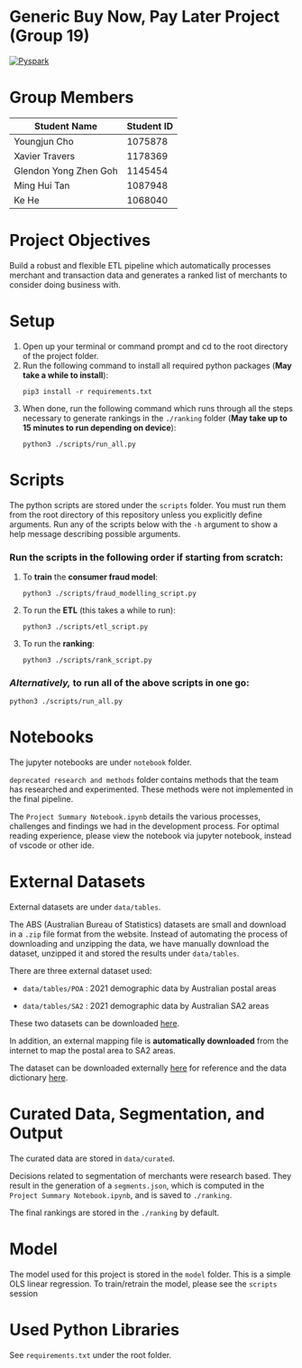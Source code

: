 # Generic Buy Now, Pay Later Project (Group 19)

[![Pyspark](https://img.shields.io/badge/Pyspark-v3.3.0-blue.svg)](https://spark.apache.org/docs/latest/api/python/getting_started/install.html)

# Group Members

Student Name | Student ID 
--- | --- 
Youngjun Cho | 1075878
Xavier Travers | 1178369
Glendon Yong Zhen Goh | 1145454
Ming Hui Tan | 1087948
Ke He | 1068040

# Project Objectives
Build a robust and flexible ETL pipeline which automatically processes merchant and transaction data and generates a ranked list of merchants to consider doing business with.

# Setup

1. Open up your terminal or command prompt and cd to the root directory of the project folder.
2. Run the following command to install all required python packages (**May take a while to install**):
    ```
    pip3 install -r requirements.txt
    ```
3. When done, run the following command which runs through all the steps necessary to generate rankings in the `./ranking` folder (**May take up to 15 minutes to run depending on device**):
    ```
    python3 ./scripts/run_all.py
    ```

# Scripts
The python scripts are stored under the `scripts` folder.
You must run them from the root directory of this repository unless you explicitly define arguments.
Run any of the scripts below with the `-h` argument to show a help message describing possible arguments.

### Run the scripts in the following order if starting from scratch:

1. To **train** the **consumer fraud model**:
    ```
    python3 ./scripts/fraud_modelling_script.py
    ```

2. To run the **ETL** (this takes a while to run):
    ```
    python3 ./scripts/etl_script.py
    ```

3. To run the **ranking**:
    ```
    python3 ./scripts/rank_script.py
    ```

### *Alternatively,* to run all of the above scripts in one go:
```
python3 ./scripts/run_all.py
```

# Notebooks
The jupyter notebooks are under `notebook` folder.

`deprecated research and methods` folder contains methods that the team has researched and experimented. These methods were not implemented in the final pipeline. 

The `Project Summary Notebook.ipynb` details the various processes, challenges and findings we had in the development process. For optimal reading experience, please view the notebook via jupyter notebook, instead of vscode or other ide.


# External Datasets
External datasets are under `data/tables`. 

The ABS (Australian Bureau of Statistics) datasets are small and download in a `.zip` file format from the website. Instead of automating the process of downloading and unzipping the data, we have manually download the dataset, unzipped it and stored the results under `data/tables`.

There are three external dataset used:

- `data/tables/POA` : 2021 demographic data by Australian postal areas

- `data/tables/SA2` : 2021 demographic data by Australian SA2 areas

These two datasets can be downloaded [here](https://www.abs.gov.au/census/find-census-data/datapacks).

In addition, an external mapping file is **automatically downloaded** from the internet to map the postal area to SA2 areas.

The dataset can be downloaded externally [here](https://www.matthewproctor.com/Content/postcodes/australian_postcodes.csv) for reference and the data dictionary [here](https://www.matthewproctor.com/australian_postcodes).

# Curated Data, Segmentation, and Output

The curated data are stored in `data/curated`.

Decisions related to segmentation of merchants were research based.
They result in the generation of a `segments.json`, which is computed in the `Project Summary Notebook.ipynb`, and is saved to `./ranking`.

The final rankings are stored in the `./ranking` by default. 


# Model

The model used for this project is stored in the `model` folder.
This is a simple OLS linear regression.
To train/retrain the model, please see the `scripts` session

# Used Python Libraries

See `requirements.txt` under the root folder.
